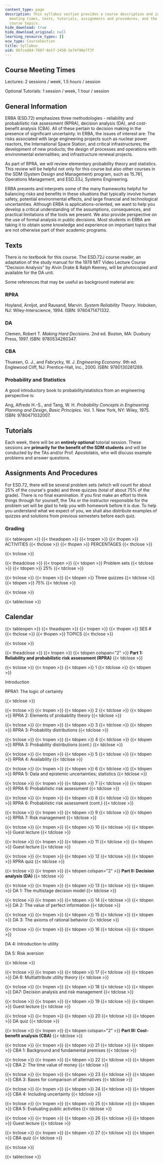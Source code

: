 ```yaml
---
content_type: page
description: This syllabus section provides a course description and information on
  meeting times, texts, tutorials, assignments and procedures, and the schedule of
  course topics.
hide_download: true
hide_download_original: null
learning_resource_types: []
ocw_type: CourseSection
title: Syllabus
uid: 6b7ced84-760f-8e17-2450-2e74f90e7f3f
---
```


Course Meeting Times
--------------------

Lectures: 2 sessions / week, 1.5 hours / session

Optional Tutorials: 1 session / week, 1 hour / session

General Information
-------------------

ERBA (ESD.72) emphasizes three methodologies - reliability and probabilistic risk assessment (RPRA), decision analysis (DA), and cost-benefit analysis (CBA). All of these pertain to decision making in the presence of significant uncertainty. In ERBA, the issues of interest are: The risks associated with large engineering projects such as nuclear power reactors, the International Space Station, and critical infrastructures; the development of new products; the design of processes and operations with environmental externalities; and infrastructure renewal projects.

As part of RPRA, we will review elementary probability theory and statistics. This review will be helpful not only for this course but also other courses in the SDM (System Design and Management) program, such as 15.761, Operations Management, and ESD.33J, Systems Engineering.

ERBA presents and interprets some of the many frameworks helpful for balancing risks and benefits in these situations that typically involve human safety, potential environmental effects, and large financial and technological uncertainties. Although ERBA is applications-oriented, we want to help you develop a critical understanding of the assumptions, consequences, and practical limitations of the tools we present. We also provide perspective on the use of formal analysis in public decisions. Most students in ERBA are taking it to obtain some knowledge and experience on important topics that are not otherwise part of their academic programs.

Texts
-----

There is no textbook for this course. The ESD.72J course reader, an adaptation of the study manual for the 1978 MIT Video Lecture Course "Decision Analysis" by Alvin Drake & Ralph Keeney, will be photocopied and available for the DA unit.

Some references that may be useful as background material are:

### RPRA

Hoyland, Arnljot, and Rausand, Marvin. _System Reliability Theory_. Hoboken, NJ: Wiley-Interscience, 1994. ISBN: 9780471471332.

### DA

Clemen, Robert T. _Making Hard Decisions_. 2nd ed. Boston, MA: Duxbury Press, 1997. ISBN: 9780534260347.

### CBA

Thuesen, G. J., and Fabrycky, W. J. _Engineering Economy_. 9th ed. Englewood Cliff, NJ: Prentice-Hall, Inc., 2000. ISBN: 9780130281289.

### Probability and Statistics

A good introductory book to probability/statistics from an engineering perspective is:

Ang, Alfredo H.-S., and Tang, W. H. _Probability Concepts in Engineering Planning and Design_, _Basic Principles_. Vol. 1. New York, NY: Wiley, 1975. ISBN: 9780471032007.

Tutorials
---------

Each week, there will be an **entirely optional** tutorial session. These sessions are **primarily for the benefit of the SDM students** and will be conducted by the TAs and/or Prof. Apostolakis, who will discuss example problems and answer questions.

Assignments And Procedures
--------------------------

For ESD.72, there will be several problem sets (which will count for about 25% of the course's grade) and three quizzes (total of about 75% of the grade). There is no final examination. If you first make an effort to think things through for yourself, the TAs or the instructor responsible for the problem set will be glad to help you with homework before it is due. To help you understand what we expect of you, we shall also distribute examples of quizzes and solutions from previous semesters before each quiz.

### Grading

{{< tableopen >}}
{{< theadopen >}}
{{< tropen >}}
{{< thopen >}}
ACTIVITIES
{{< thclose >}}
{{< thopen >}}
PERCENTAGES
{{< thclose >}}

{{< trclose >}}

{{< theadclose >}}
{{< tropen >}}
{{< tdopen >}}
Problem sets
{{< tdclose >}}
{{< tdopen >}}
25%
{{< tdclose >}}

{{< trclose >}}
{{< tropen >}}
{{< tdopen >}}
Three quizzes
{{< tdclose >}}
{{< tdopen >}}
75%
{{< tdclose >}}

{{< trclose >}}

{{< tableclose >}}

Calendar
--------

{{< tableopen >}}
{{< theadopen >}}
{{< tropen >}}
{{< thopen >}}
SES #
{{< thclose >}}
{{< thopen >}}
TOPICS
{{< thclose >}}

{{< trclose >}}

{{< theadclose >}}
{{< tropen >}}
{{< tdopen colspan="2" >}}
**Part 1: Reliability and probabilistic risk assessment (RPRA)**
{{< tdclose >}}

{{< trclose >}}
{{< tropen >}}
{{< tdopen >}}
1
{{< tdclose >}}
{{< tdopen >}}


Introduction

RPRA1: The logic of certainty


{{< tdclose >}}

{{< trclose >}}
{{< tropen >}}
{{< tdopen >}}
2
{{< tdclose >}}
{{< tdopen >}}
RPRA 2: Elements of probability theory
{{< tdclose >}}

{{< trclose >}}
{{< tropen >}}
{{< tdopen >}}
3
{{< tdclose >}}
{{< tdopen >}}
RPRA 3: Probability distributions
{{< tdclose >}}

{{< trclose >}}
{{< tropen >}}
{{< tdopen >}}
4
{{< tdclose >}}
{{< tdopen >}}
RPRA 3: Probability distributions (cont.)
{{< tdclose >}}

{{< trclose >}}
{{< tropen >}}
{{< tdopen >}}
5
{{< tdclose >}}
{{< tdopen >}}
RPRA 4: Availability
{{< tdclose >}}

{{< trclose >}}
{{< tropen >}}
{{< tdopen >}}
6
{{< tdclose >}}
{{< tdopen >}}
RPRA 5: Data and epistemic uncertainties; statistics
{{< tdclose >}}

{{< trclose >}}
{{< tropen >}}
{{< tdopen >}}
7
{{< tdclose >}}
{{< tdopen >}}
RPRA 6: Probabilistic risk assessment
{{< tdclose >}}

{{< trclose >}}
{{< tropen >}}
{{< tdopen >}}
8
{{< tdclose >}}
{{< tdopen >}}
RPRA 6: Probabilistic risk assessment (cont.)
{{< tdclose >}}

{{< trclose >}}
{{< tropen >}}
{{< tdopen >}}
9
{{< tdclose >}}
{{< tdopen >}}
RPRA 7: Risk management
{{< tdclose >}}

{{< trclose >}}
{{< tropen >}}
{{< tdopen >}}
10
{{< tdclose >}}
{{< tdopen >}}
Guest lecture
{{< tdclose >}}

{{< trclose >}}
{{< tropen >}}
{{< tdopen >}}
11
{{< tdclose >}}
{{< tdopen >}}
Guest lecture
{{< tdclose >}}

{{< trclose >}}
{{< tropen >}}
{{< tdopen >}}
12
{{< tdclose >}}
{{< tdopen >}}
RPRA quiz
{{< tdclose >}}

{{< trclose >}}
{{< tropen >}}
{{< tdopen colspan="2" >}}
**Part II: Decision analysis (DA)**
{{< tdclose >}}

{{< trclose >}}
{{< tropen >}}
{{< tdopen >}}
13
{{< tdclose >}}
{{< tdopen >}}
DA 1: The multistage decision model
{{< tdclose >}}

{{< trclose >}}
{{< tropen >}}
{{< tdopen >}}
14
{{< tdclose >}}
{{< tdopen >}}
DA 2: The value of perfect information
{{< tdclose >}}

{{< trclose >}}
{{< tropen >}}
{{< tdopen >}}
15
{{< tdclose >}}
{{< tdopen >}}
DA 3: The axioms of rational behavior
{{< tdclose >}}

{{< trclose >}}
{{< tropen >}}
{{< tdopen >}}
16
{{< tdclose >}}
{{< tdopen >}}


DA 4: Introduction to utility

DA 5: Risk aversion


{{< tdclose >}}

{{< trclose >}}
{{< tropen >}}
{{< tdopen >}}
17
{{< tdclose >}}
{{< tdopen >}}
DA 6: Multiattribute utility theory
{{< tdclose >}}

{{< trclose >}}
{{< tropen >}}
{{< tdopen >}}
18
{{< tdclose >}}
{{< tdopen >}}
DA7: Decision analysis and risk management
{{< tdclose >}}

{{< trclose >}}
{{< tropen >}}
{{< tdopen >}}
19
{{< tdclose >}}
{{< tdopen >}}
Guest lecture
{{< tdclose >}}

{{< trclose >}}
{{< tropen >}}
{{< tdopen >}}
20
{{< tdclose >}}
{{< tdopen >}}
DA quiz
{{< tdclose >}}

{{< trclose >}}
{{< tropen >}}
{{< tdopen colspan="2" >}}
**Part III: Cost-benefit analysis (CBA)**
{{< tdclose >}}

{{< trclose >}}
{{< tropen >}}
{{< tdopen >}}
21
{{< tdclose >}}
{{< tdopen >}}
CBA 1: Background and fundamental premises
{{< tdclose >}}

{{< trclose >}}
{{< tropen >}}
{{< tdopen >}}
22
{{< tdclose >}}
{{< tdopen >}}
CBA 2: The time value of money
{{< tdclose >}}

{{< trclose >}}
{{< tropen >}}
{{< tdopen >}}
23
{{< tdclose >}}
{{< tdopen >}}
CBA 3: Bases for comparison of alternatives
{{< tdclose >}}

{{< trclose >}}
{{< tropen >}}
{{< tdopen >}}
24
{{< tdclose >}}
{{< tdopen >}}
CBA 4: Including uncertainty
{{< tdclose >}}

{{< trclose >}}
{{< tropen >}}
{{< tdopen >}}
25
{{< tdclose >}}
{{< tdopen >}}
CBA 5: Evaluating public activities
{{< tdclose >}}

{{< trclose >}}
{{< tropen >}}
{{< tdopen >}}
26
{{< tdclose >}}
{{< tdopen >}}
Guest lecture
{{< tdclose >}}

{{< trclose >}}
{{< tropen >}}
{{< tdopen >}}
27
{{< tdclose >}}
{{< tdopen >}}
CBA quiz
{{< tdclose >}}

{{< trclose >}}

{{< tableclose >}}